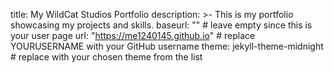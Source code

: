 title: My WildCat Studios Portfolio
description: >-
         This is my portfolio showcasing my projects and skills.
baseurl: "" # leave empty since this is your user page
url: "https://me1240145.github.io" # replace YOURUSERNAME with your GitHub username
theme: jekyll-theme-midnight # replace with your chosen theme from the list

